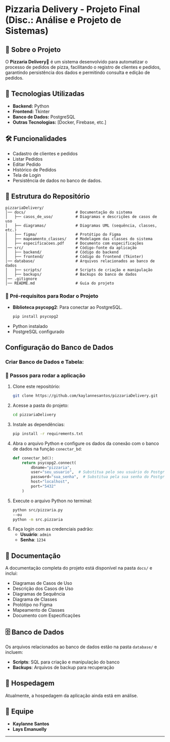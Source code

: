 # Pizzaria Delivery - Projeto Final (Disc.: Análise e Projeto de Sistemas)

## 📌 Sobre o Projeto
O **Pizzaria Delivery**🍕 é um sistema desenvolvido para automatizar o processo de pedidos de pizza, facilitando o registro de clientes e pedidos, garantindo persistência dos dados e permitindo consulta e edição de pedidos.

## 🚀 Tecnologias Utilizadas
- **Backend:** Python
- **Frontend:** Tkinter
- **Banco de Dados:** PostgreSQL
- **Outras Tecnologias:** [Docker, Firebase, etc.]

## 🛠️ Funcionalidades
- Cadastro de clientes e pedidos
- Listar Pedidos
- Editar Pedido
- Histórico de Pedidos
- Tela de Login
- Persistência de dados no banco de dados.

## 📂 Estrutura do Repositório
```
pizzariaDelivery/
│── docs/                      # Documentação do sistema
│   ├── casos_de_uso/          # Diagramas e descrições de casos de uso
│   ├── diagramas/             # Diagramas UML (sequência, classes, etc.)
│   ├── figma/                 # Protótipo do Figma
│   ├── mapeamento_classes/    # Modelagem das classes do sistema
│   ├── especificacoes.pdf     # Documento com especificações
│── src/                       # Código-fonte da aplicação
│   ├── backend/               # Código do backend
│   ├── frontend/              # Código do frontend (Tkinter)
│── database/                  # Arquivos relacionados ao banco de dados
│   ├── scripts/               # Scripts de criação e manipulação
│   ├── backups/               # Backups do banco de dados
│── .gitignore                 
│── README.md                  # Guia do projeto
```

### 🔧 Pré-requisitos para Rodar o Projeto
- **Biblioteca psycopg2**: Para conectar ao PostgreSQL.
   ```bash
   pip install psycopg2
   ```
- Python instalado
- PostgreSQL configurado

## **Configuração do Banco de Dados**
### Criar Banco de Dados e Tabela:

### 🏃 Passos para rodar a aplicação
1. Clone este repositório:
   ```sh
   git clone https://github.com/kaylannesantos/pizzariaDelivery.git
   ```
2. Acesse a pasta do projeto:
   ```sh
   cd pizzariaDelivery
   ```
3. Instale as dependências:
   ```sh
   pip install -r requirements.txt
   ```
4. Abra o arquivo Python e configure os dados da conexão com o banco de dados na função `conectar_bd`:
   ```python
   def conectar_bd():
       return psycopg2.connect(
           dbname="pizzaria",
           user="seu_usuario",  # Substitua pelo seu usuário do PostgreSQL
           password="sua_senha",  # Substitua pela sua senha do PostgreSQL
           host="localhost",
           port="5432"
       )
   ```
5. Execute o arquivo Python no terminal:
   ```bash
   python src/pizzaria.py
   --ou
   python -m src.pizzaria
   ```
6. Faça login com as credenciais padrão:
   - **Usuário**: `admin`
   - **Senha**: `1234`


## 📖 Documentação
A documentação completa do projeto está disponível na pasta `docs/` e inclui:
- Diagramas de Casos de Uso
- Descrição dos Casos de Uso
- Diagramas de Sequência
- Diagrama de Classes
- Protótipo no Figma
- Mapeamento de Classes
- Documento com Especificações

## 🗄️ Banco de Dados
Os arquivos relacionados ao banco de dados estão na pasta `database/` e incluem:
- **Scripts**: SQL para criação e manipulação do banco
- **Backups**: Arquivos de backup para recuperação

## 🚀 Hospedagem
Atualmente, a hospedagem da aplicação ainda está em análise.

## 👥 Equipe
- **Kaylanne Santos**
- **Lays Emanuelly**

---
